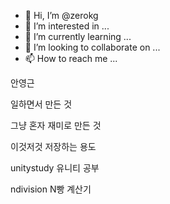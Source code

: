 - 👋 Hi, I’m @zerokg
- 👀 I’m interested in ...
- 🌱 I’m currently learning ...
- 💞️ I’m looking to collaborate on ...
- 📫 How to reach me ...

<!---
zerokg/zerokg is a ✨ special ✨ repository because its `README.md` (this file) appears on your GitHub profile.
You can click the Preview link to take a look at your changes.
--->

안영근

일하면서 만든 것

그냥 혼자 재미로 만든 것

이것저것 저장하는 용도



unitystudy 유니티 공부

ndivision N빵 계산기
